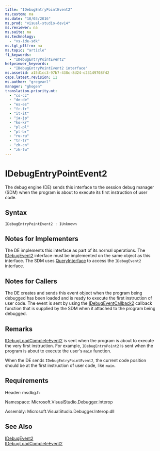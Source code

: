 ```yaml
---
title: "IDebugEntryPointEvent2"
ms.custom: na
ms.date: "10/03/2016"
ms.prod: "visual-studio-dev14"
ms.reviewer: na
ms.suite: na
ms.technology: 
  - "vs-ide-sdk"
ms.tgt_pltfrm: na
ms.topic: "article"
f1_keywords: 
  - "IDebugEntryPointEvent2"
helpviewer_keywords: 
  - "IDebugEntryPointEvent2 interface"
ms.assetid: a15d1cc3-97b7-438c-8d24-c23149708f42
caps.latest.revision: 11
ms.author: "gregvanl"
manager: "ghogen"
translation.priority.mt: 
  - "cs-cz"
  - "de-de"
  - "es-es"
  - "fr-fr"
  - "it-it"
  - "ja-jp"
  - "ko-kr"
  - "pl-pl"
  - "pt-br"
  - "ru-ru"
  - "tr-tr"
  - "zh-cn"
  - "zh-tw"
---
```

# IDebugEntryPointEvent2
The debug engine (DE) sends this interface to the session debug manager (SDM) when the program is about to execute its first instruction of user code.  
  
## Syntax  
  
```  
IDebugEntryPointEvent2 : IUnknown  
```  
  
## Notes for Implementers  
 The DE implements this interface as part of its normal operations. The [IDebugEvent2](../extensibility/idebugevent2.md) interface must be implemented on the same object as this interface. The SDM uses [QueryInterface](../Topic/QueryInterface.md) to access the `IDebugEvent2` interface.  
  
## Notes for Callers  
 The DE creates and sends this event object when the program being debugged has been loaded and is ready to execute the first instruction of user code. The event is sent by using the [IDebugEventCallback2](../extensibility/idebugeventcallback2.md) callback function that is supplied by the SDM when it attached to the program being debugged.  
  
## Remarks  
 [IDebugLoadCompleteEvent2](../extensibility/idebugloadcompleteevent2.md) is sent when the program is about to execute the very first instruction. For example, `IDebugEntryPoint2` is sent when the program is about to execute the user's `main` function.  
  
 When the DE sends `IDebugEntryPointEvent2`, the current code position should be at the first instruction of user code, like `main`.  
  
## Requirements  
 Header: msdbg.h  
  
 Namespace: Microsoft.VisualStudio.Debugger.Interop  
  
 Assembly: Microsoft.VisualStudio.Debugger.Interop.dll  
  
## See Also  
 [IDebugEvent2](../extensibility/idebugevent2.md)   
 [IDebugLoadCompleteEvent2](../extensibility/idebugloadcompleteevent2.md)
